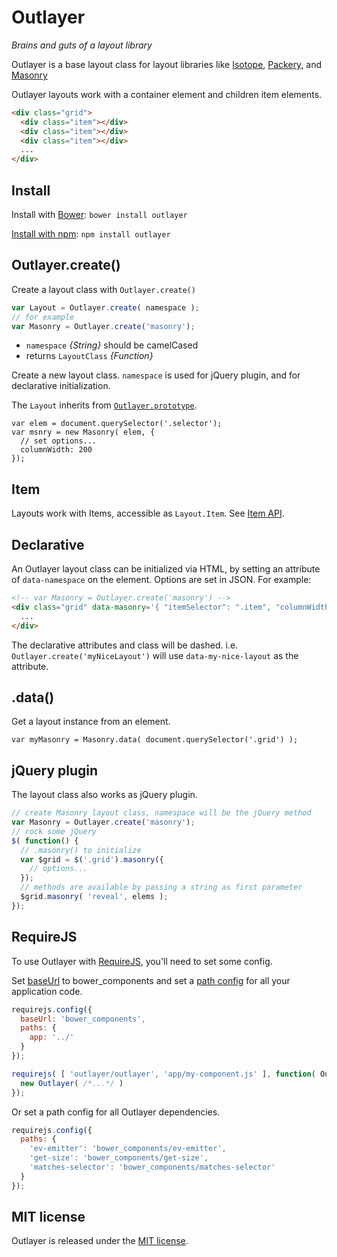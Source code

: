 # Outlayer

_Brains and guts of a layout library_

Outlayer is a base layout class for layout libraries like [Isotope](https://isotope.metafizzy.co), [Packery](https://packery.metafizzy.co), and [Masonry](https://masonry.desandro.com)

Outlayer layouts work with a container element and children item elements.

``` html
<div class="grid">
  <div class="item"></div>
  <div class="item"></div>
  <div class="item"></div>
  ...
</div>
```

## Install

Install with [Bower](https://bower.io): `bower install outlayer`

[Install with npm](https://npmjs.org/package/outlayer): `npm install outlayer`

## Outlayer.create()

Create a layout class with `Outlayer.create()`

``` js
var Layout = Outlayer.create( namespace );
// for example
var Masonry = Outlayer.create('masonry');
```

+ `namespace` _{String}_ should be camelCased
+ returns `LayoutClass` _{Function}_

Create a new layout class. `namespace` is used for jQuery plugin, and for declarative initialization.

The `Layout` inherits from [`Outlayer.prototype`](docs/outlayer.md).

```
var elem = document.querySelector('.selector');
var msnry = new Masonry( elem, {
  // set options...
  columnWidth: 200
});
```

## Item

Layouts work with Items, accessible as `Layout.Item`. See [Item API](docs/item.md).

## Declarative

An Outlayer layout class can be initialized via HTML, by setting an attribute of `data-namespace` on the element. Options are set in JSON. For example:

``` html
<!-- var Masonry = Outlayer.create('masonry') -->
<div class="grid" data-masonry='{ "itemSelector": ".item", "columnWidth": 200 }'>
  ...
</div>
```

The declarative attributes and class will be dashed. i.e. `Outlayer.create('myNiceLayout')` will use `data-my-nice-layout` as the attribute.

## .data()

Get a layout instance from an element.

```
var myMasonry = Masonry.data( document.querySelector('.grid') );
```

## jQuery plugin

The layout class also works as jQuery plugin.

``` js
// create Masonry layout class, namespace will be the jQuery method
var Masonry = Outlayer.create('masonry');
// rock some jQuery
$( function() {
  // .masonry() to initialize
  var $grid = $('.grid').masonry({
    // options...
  });
  // methods are available by passing a string as first parameter
  $grid.masonry( 'reveal', elems );
});
```

## RequireJS

To use Outlayer with [RequireJS](https://requirejs.org/), you'll need to set some config.

Set [baseUrl](https://requirejs.org/docs/api.html#config-baseUrl) to bower_components and set a [path config](https://requirejs.org/docs/api.html#config-paths) for all your application code.

``` js
requirejs.config({
  baseUrl: 'bower_components',
  paths: {
    app: '../'
  }
});

requirejs( [ 'outlayer/outlayer', 'app/my-component.js' ], function( Outlayer, myComp ) {
  new Outlayer( /*...*/ )
});
```

Or set a path config for all Outlayer dependencies.

``` js
requirejs.config({
  paths: {
    'ev-emitter': 'bower_components/ev-emitter',
    'get-size': 'bower_components/get-size',
    'matches-selector': 'bower_components/matches-selector'
  }
});
```

## MIT license

Outlayer is released under the [MIT license](https://desandro.mit-license.org).
